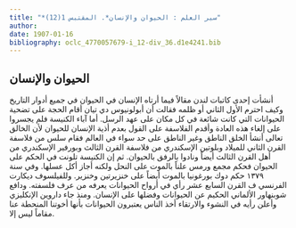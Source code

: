 ```yaml
---
title: "*سير العلم : الحيوان والإنسان*. المقتبس 1(12)"
author: 
date: 1907-01-16
bibliography: oclc_4770057679-i_12-div_36.d1e4241.bib
---
```




##  الحيوان والإنسان 


 أنشأت  إحدى  كاتبات لندن مقالاً فيما أرتاه الإنسان في الحيوان في جميع أدوار التاريخ وكيف احترم الأول الثاني أو ظلمه  فقالت أن أبولونيوس دي تيان أقام الحجة على تضحية الحيوانات التي كانت شائعة في كل مكان على عهد الرسل. أما آباء الكنيسة فلم يجسروا على إلغاء هذه العادة وأقدم الفلاسفة على القول بعدم أذية الإنسان للحيوان لأن الخالق تعالى أنشأ الخلق الناطق وغير الناطق على حد سواء في العالم فقام سلس من فلاسفة القرن الثاني للميلاد وبلوتين الإسكندري من فلاسفة القرن الثالث وبورفير الإسكندري من أهل القرن الثالث أيضاً ونادوا بالرفق بالحيوان. ثم إن الكنيسة تلونت في الحكم على الحيوان فحكم مجمع ورمس علناً بالموت على النحل ولكنه أجاز أكل عسلها. وفي سنة  ١٣٧٩  حكم دوك بورغونيا بالموت أيضاً على خنزيرتين وخنزير. وللفيلسوف ديكارت الفرنسي ف القرن السابع  عشر  رأي في أرواح الحيوانات يعرفه من عرف فلسفته. ودافع شوبنهاور الألماني الحكيم عن الحيوانات وفضلها على الإنسان. ومنذ جاء داروين الإنكليزي وأعلن رأيه في النشوء والارتقاء أخذ الناس يعتبرون الحيوانات بأنها أخوتنا المنحطة عنا مقاماً ليس إلا. 
